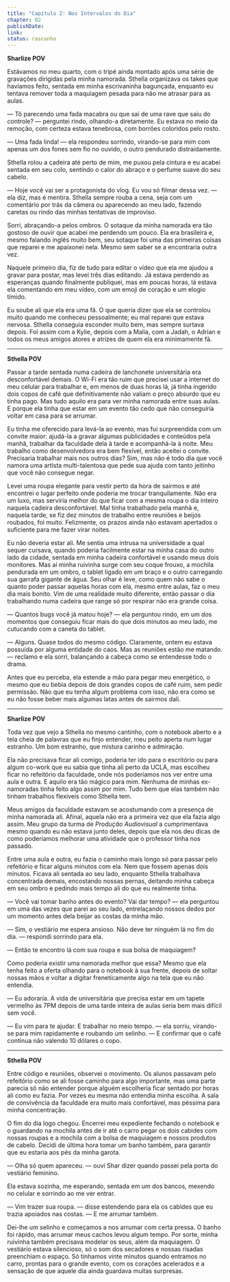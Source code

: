 ```yaml
---
title: "Capítulo 2: Nos Intervalos do Dia"
chapter: 02
publishDate: 
link: 
status: rascunho
---
```


**Sharlize POV**

Estávamos no meu quarto, com o tripé ainda montado após uma série de gravações dirigidas pela minha namorada. Sthella organizava os takes que havíamos feito, sentada em minha escrivaninha bagunçada, enquanto eu tentava remover toda a maquiagem pesada para não me atrasar para as aulas.

— Tô parecendo uma fada macabra ou que saí de uma rave que saiu do controle? — perguntei rindo, olhando-a diretamente. Eu estava no meio da remoção, com certeza estava tenebrosa, com borrões coloridos pelo rosto.

— Uma fada linda! — ela respondeu sorrindo, virando-se para mim com apenas um dos fones sem fio no ouvido, o outro pendurado distraidamente.

Sthella rolou a cadeira até perto de mim, me puxou pela cintura e eu acabei sentada em seu colo, sentindo o calor do abraço e o perfume suave do seu cabelo.

— Hoje você vai ser a protagonista do vlog. Eu vou só filmar dessa vez. — ela diz, mas é mentira. Sthella sempre rouba a cena, seja com um comentário por trás da câmera ou aparecendo ao meu lado, fazendo caretas ou rindo das minhas tentativas de improviso.

Sorri, abraçando-a pelos ombros. O sotaque da minha namorada era tão gostoso de ouvir que acabei me perdendo um pouco. Ela era brasileira e, mesmo falando inglês muito bem, seu sotaque foi uma das primeiras coisas que reparei e me apaixonei nela. Mesmo sem saber se a encontraria outra vez.

Naquele primeiro dia, fiz de tudo para editar o vídeo que ela me ajudou a gravar para postar, mas levei três dias editando. Já estava perdendo as esperanças quando finalmente publiquei, mas em poucas horas, lá estava ela comentando em meu vídeo, com um emoji de coração e um elogio tímido.

Eu soube ali que ela era uma fã. O que queria dizer que ela se controlou muito quando me conheceu pessoalmente; eu mal reparei que estava nervosa. Sthella conseguia esconder muito bem, mas sempre surtava depois. Foi assim com a Kylie, depois com a Malia, com a Jadah, o Adrian e todos os meus amigos atores e atrizes de quem ela era minimamente fã.

---

**Sthella POV**

Passar a tarde sentada numa cadeira de lanchonete universitária era desconfortável demais. O Wi-Fi era tão ruim que precisei usar a internet do meu celular para trabalhar e, em menos de duas horas lá, já tinha ingerido dois copos de café que definitivamente não valiam o preço absurdo que eu tinha pago. Mas tudo aquilo era para ver minha namorada entre suas aulas. E porque ela tinha que estar em um evento tão cedo que não conseguiria voltar em casa para se arrumar.

Eu tinha me oferecido para levá-la ao evento, mas fui surpreendida com um convite maior: ajudá-la a gravar algumas publicidades e conteúdos pela manhã, trabalhar da faculdade dela à tarde e acompanhá-la à noite. Meu trabalho como desenvolvedora era bem flexível, então aceitei o convite. Precisaria trabalhar mais nos outros dias? Sim, mas não é todo dia que você namora uma artista multi-talentosa que pede sua ajuda com tanto jeitinho que você não consegue negar.

Levei uma roupa elegante para vestir perto da hora de sairmos e até encontrei o lugar perfeito onde poderia me trocar tranquilamente. Não era um luxo, mas serviria melhor do que ficar com a mesma roupa o dia inteiro naquela cadeira desconfortável. Mal tinha trabalhado pela manhã e, naquela tarde, se fiz dez minutos de trabalho entre reuniões e beijos roubados, foi muito. Felizmente, os prazos ainda não estavam apertados o suficiente para me fazer virar noites.

Eu não deveria estar ali. Me sentia uma intrusa na universidade a qual sequer cursava, quando poderia facilmente estar na minha casa do outro lado da cidade, sentada em minha cadeira confortável e usando meus dois monitores. Mas aí minha ruivinha surge com seu coque frouxo, a mochila pendurada em um ombro, o tablet ligado em um braço e o outro carregando sua garrafa gigante de água. Seu olhar é leve, como quem não sabe o quanto poder passar aquelas horas com ela, mesmo entre aulas, faz o meu dia mais bonito. Vim de uma realidade muito diferente, então passar o dia trabalhando numa cadeira que range só por respirar não era grande coisa.

— Quantos bugs você já matou hoje? — ela perguntou rindo, em um dos momentos que conseguiu ficar mais do que dois minutos ao meu lado, me cutucando com a caneta do tablet.

— Alguns. Quase todos do mesmo código. Claramente, ontem eu estava possuída por alguma entidade do caos. Mas as reuniões estão me matando. — reclamo e ela sorri, balançando a cabeça como se entendesse todo o drama.

Antes que eu perceba, ela estende a mão para pegar meu energético, o mesmo que eu bebia depois de dois grandes copos de café ruim, sem pedir permissão. Não que eu tenha algum problema com isso, não era como se eu não fosse beber mais algumas latas antes de sairmos dali.

---

**Sharlize POV**

Toda vez que vejo a Sthella no mesmo cantinho, com o notebook aberto e a tela cheia de palavras que eu finjo entender, meu peito aperta num lugar estranho. Um bom estranho, que mistura carinho e admiração.

Ela não precisava ficar ali comigo, poderia ter ido para o escritório ou para algum co-work que eu sabia que tinha ali perto da UCLA, mas escolheu ficar no refeitório da faculdade, onde nós poderíamos nos ver entre uma aula e outra. E aquilo era tão mágico para mim. Nenhuma de minhas ex-namoradas tinha feito algo assim por mim. Tudo bem que elas também não tinham trabalhos flexíveis como Sthella tem.

Meus amigos da faculdade estavam se acostumando com a presença de minha namorada ali. Afinal, aquela não era a primeira vez que ela fazia algo assim. Meu grupo da turma de *Produção Audiovisual* a cumprimentava mesmo quando eu não estava junto deles, depois que ela nos deu dicas de como poderíamos melhorar uma atividade que o professor tinha nos passado.

Entre uma aula e outra, eu fazia o caminho mais longo só para passar pelo refeitório e ficar alguns minutos com ela. Nem que fossem apenas dois minutos. Ficava ali sentada ao seu lado, enquanto Sthella trabalhava concentrada demais, encostando nossas pernas, deitando minha cabeça em seu ombro e pedindo mais tempo ali do que eu realmente tinha.

— Você vai tomar banho antes do evento? Vai dar tempo? — ela perguntou em uma das vezes que parei ao seu lado, entrelaçando nossos dedos por um momento antes dela beijar as costas da minha mão.

— Sim, o vestiário me espera ansioso. Não deve ter ninguém lá no fim do dia. — respondi sorrindo para ela.

— Então te encontro lá com sua roupa e sua bolsa de maquiagem?

Como poderia existir uma namorada melhor que essa? Mesmo que ela tenha feito a oferta olhando para o notebook à sua frente, depois de soltar nossas mãos e voltar a digitar freneticamente algo na tela que eu não entendia.

— Eu adoraria. A vida de universitária que precisa estar em um tapete vermelho às 7PM depois de uma tarde inteira de aulas seria bem mais difícil sem você.

— Eu vim para te ajudar. E trabalhar no meio tempo. — ela sorriu, virando-se para mim rapidamente e roubando um selinho. — E confirmar que o café continua não valendo 10 dólares o copo.

---

**Sthella POV**

Entre código e reuniões, observei o movimento. Os alunos passavam pelo refeitório como se ali fosse caminho para algo importante, mas uma parte parecia só não entender porque alguém escolheria ficar sentado por horas ali como eu fazia. Por vezes eu mesma não entendia minha escolha. A sala de convivência da faculdade era muito mais confortável, mas péssima para minha concentração.

O fim do dia logo chegou. Encerrei meu expediente fechando o notebook e o guardando na mochila antes de ir até o carro pegar os dois cabides com nossas roupas e a mochila com a bolsa de maquiagem e nossos produtos de cabelo. Decidi de última hora tomar um banho também, para garantir que eu estaria aos pés da minha garota.

— Olha só quem apareceu. — ouvi Shar dizer quando passei pela porta do vestiário feminino.

Ela estava sozinha, me esperando, sentada em um dos bancos, mexendo no celular e sorrindo ao me ver entrar.

— Vim trazer sua roupa. — disse estendendo para ela os cabides que eu trazia apoiados nas costas. — E me arrumar também.

Dei-lhe um selinho e começamos a nos arrumar com certa pressa. O banho foi rápido, mas arrumar meus cachos levou algum tempo. Por sorte, minha ruivinha também precisava modelar os seus, além da maquiagem. O vestiário estava silencioso, só o som dos secadores e nossas risadas preenchiam o espaço. Só tínhamos vinte minutos quando entramos no carro, prontas para o grande evento, com os corações acelerados e a sensação de que aquele dia ainda guardava muitas surpresas.
